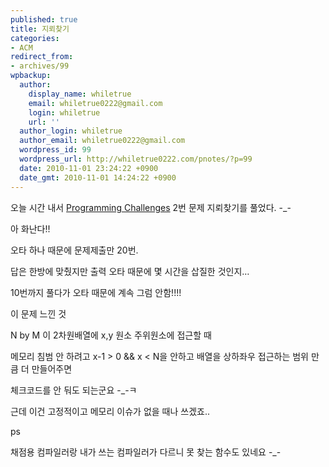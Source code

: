 ```yaml
---
published: true
title: 지뢰찾기
categories:
- ACM
redirect_from:
- archives/99
wpbackup:
  author:
    display_name: whiletrue
    email: whiletrue0222@gmail.com
    login: whiletrue
    url: ''
  author_login: whiletrue
  author_email: whiletrue0222@gmail.com
  wordpress_id: 99
  wordpress_url: http://whiletrue0222.com/pnotes/?p=99
  date: 2010-11-01 23:24:22 +0900
  date_gmt: 2010-11-01 14:24:22 +0900
---
```


오늘 시간 내서 [Programming Challenges](http://www.yes24.com/24/goods/1396784?scode=032&OzSrank=1) 2번 문제
지뢰찾기를 풀었다. -_-

아 화난다!!

오타 하나 때문에 문제제출만 20번.

답은 한방에 맞췄지만 출력 오타 때문에 몇 시간을 삽질한 것인지…

10번까지 풀다가 오타 때문에 계속 그럼 안함!!!!

이 문제 느낀 것

N by M 이 2차원배열에 x,y 원소 주위원소에 접근할 때

메모리 침범 안 하려고 x-1 > 0 && x < N을 안하고 배열을 상하좌우 접근하는 범위 만큼 더 만들어주면

체크코드를 안 둬도 되는군요 -_-ㅋ

근데 이건 고정적이고 메모리 이슈가 없을 때나 쓰겠죠..

ps

채점용 컴파일러랑 내가 쓰는 컴파일러가 다르니 못 찾는 함수도 있네요 -_-

